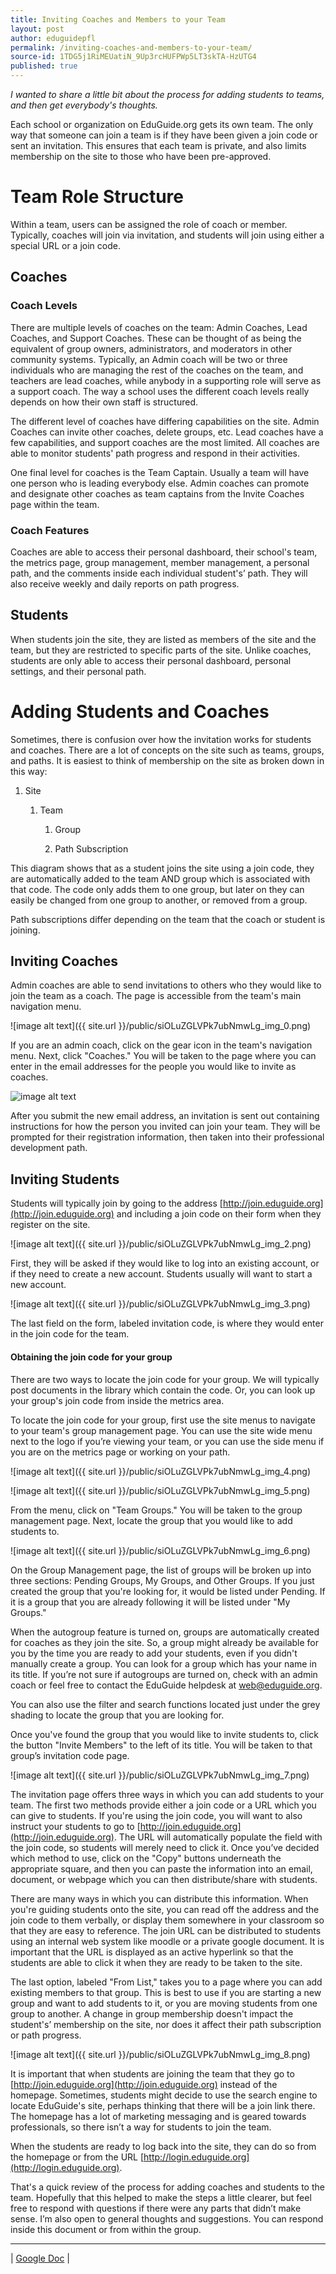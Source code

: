 ```yaml
---
title: Inviting Coaches and Members to your Team
layout: post
author: eduguidepfl
permalink: /inviting-coaches-and-members-to-your-team/
source-id: 1TDG5j1RiMEUatiN_9Up3rcHUFPWp5LT3skTA-HzUTG4
published: true
---
```

*I wanted to share a little bit about the process for adding students to teams, and then get everybody's thoughts.*

Each school or organization on EduGuide.org gets its own team. The only way that someone can join a team is if they have been given a join code or sent an invitation. This ensures that each team is private, and also limits membership on the site to those who have been pre-approved.

# Team Role Structure

Within a team, users can be assigned the role of coach or member. Typically, coaches will join via invitation, and students will join using either a special URL or a join code.

## Coaches

### Coach Levels

There are multiple levels of coaches on the team: Admin Coaches, Lead Coaches, and Support Coaches. These can be thought of as being the equivalent of group owners, administrators, and moderators in other community systems. Typically, an Admin coach will be two or three individuals who are managing the rest of the coaches on the team, and teachers are lead coaches, while anybody in a supporting role will serve as a support coach. The way a school uses the different coach levels really depends on how their own staff is structured.

The different level of coaches have differing capabilities on the site. Admin Coaches can invite other coaches, delete groups, etc. Lead coaches have a few capabilities, and support coaches are the most limited. All coaches are able to monitor students' path progress and respond in their activities.

One final level for coaches is the Team Captain. Usually a team will have one person who is leading everybody else. Admin coaches can promote and designate other coaches as team captains from the Invite Coaches page within the team.

### Coach Features

Coaches are able to access their personal dashboard, their school's team, the metrics page, group management, member management, a personal path, and the comments inside each individual student's’ path. They will also receive weekly and daily reports on path progress.

## Students

When students join the site, they are listed as members of the site and the team, but they are restricted to specific parts of the site. Unlike coaches, students are only able to access their personal dashboard, personal settings, and their personal path.

# Adding Students and Coaches

Sometimes, there is confusion over how the invitation works for students and coaches. There are a lot of concepts on the site such as teams, groups, and paths. It is easiest to think of membership on the site as broken down in this way:

1. Site

    1. Team

        1. Group

        2. Path Subscription

This diagram shows that as a student joins the site using a join code, they are automatically added to the team AND group which is associated with that code. The code only adds them to one group, but later on they can easily be changed from one group to another, or removed from a group.

Path subscriptions differ depending on the team that the coach or student is joining.

## Inviting Coaches

Admin coaches are able to send invitations to others who they would like to join the team as a coach. The page is accessible from the team's main navigation menu.

![image alt text]({{ site.url }}/public/siOLuZGLVPk7ubNmwLg_img_0.png)

If you are an admin coach, click on the gear icon in the team's navigation menu. Next, click "Coaches." You will be taken to the page where you can enter in the email addresses for the people you would like to invite as coaches.

![image alt text](/public/siOLuZGLVPk7ubNmwLg_img_1.png)

After you submit the new email address, an invitation is sent out containing instructions for how the person you invited can join your team. They will be prompted for their registration information, then taken into their professional development path.

## Inviting Students

Students will typically join by going to the address [http://join.eduguide.org](http://join.eduguide.org) and including a join code on their form when they register on the site.

![image alt text]({{ site.url }}/public/siOLuZGLVPk7ubNmwLg_img_2.png)

First, they will be asked if they would like to log into an existing account, or if they need to create a new account. Students usually will want to start a new account.

![image alt text]({{ site.url }}/public/siOLuZGLVPk7ubNmwLg_img_3.png)

The last field on the form, labeled invitation code, is where they would enter in the join code for the team.

#### Obtaining the join code for your group

There are two ways to locate the join code for your group. We will typically post documents in the library which contain the code. Or, you can look up your group's join code from inside the metrics area.

To locate the join code for your group, first use the site menus to navigate to your team's group management page. You can use the site wide menu next to the logo if you’re viewing your team, or you can use the side menu if you are on the metrics page or working on your path.

![image alt text]({{ site.url }}/public/siOLuZGLVPk7ubNmwLg_img_4.png)

![image alt text]({{ site.url }}/public/siOLuZGLVPk7ubNmwLg_img_5.png)

From the menu, click on "Team Groups." You will be taken to the group management page. Next, locate the group that you would like to add students to.

![image alt text]({{ site.url }}/public/siOLuZGLVPk7ubNmwLg_img_6.png)

On the Group Management page, the list of groups will be broken up into three sections: Pending Groups, My Groups, and Other Groups. If you just created the group that you're looking for, it would be listed under Pending. If it is a group that you are already following it will be listed under "My Groups."

When the autogroup feature is turned on, groups are automatically created for coaches as they join the site. So, a group might already be available for you by the time you are ready to add your students, even if you didn't manually create a group. You can look for a group which has your name in its title. If you’re not sure if autogroups are turned on, check with an admin coach or feel free to contact the EduGuide helpdesk at [web@eduguide.org](mailto:web@eduguide.org).

You can also use the filter and search functions located just under the grey shading to locate the group that you are looking for.

Once you've found the group that you would like to invite students to, click the button "Invite Members" to the left of its title. You will be taken to that group’s invitation code page.

![image alt text]({{ site.url }}/public/siOLuZGLVPk7ubNmwLg_img_7.png)

The invitation page offers three ways in which you can add students to your team. The first two methods provide either a join code or a URL which you can give to students. If you're using the join code, you will want to also instruct your students to go to [http://join.eduguide.org](http://join.eduguide.org). The URL will automatically populate the field with the join code, so students will merely need to click it. Once you’ve decided which method to use, click on the "Copy" buttons underneath the appropriate square, and then you can paste the information into an email, document, or webpage which you can then distribute/share with students.

There are many ways in which you can distribute this information. When you're guiding students onto the site, you can read off the address and the join code to them verbally, or display them somewhere in your classroom so that they are easy to reference. The join URL can be distributed to students using an internal web system like moodle or a private google document. It is important that the URL is displayed as an active hyperlink so that the students are able to click it when they are ready to be taken to the site.

The last option, labeled "From List," takes you to a page where you can add existing members to that group. This is best to use if you are starting a new group and want to add students to it, or you are moving students from one group to another. A change in group membership doesn't impact the student's’ membership on the site, nor does it affect their path subscription or path progress.

![image alt text]({{ site.url }}/public/siOLuZGLVPk7ubNmwLg_img_8.png)

It is important that when students are joining the team that they go to [http://join.eduguide.org](http://join.eduguide.org) instead of the homepage. Sometimes, students might decide to use the search engine to locate EduGuide's site, perhaps thinking that there will be a join link there. The homepage has a lot of marketing messaging and is geared towards professionals, so there isn’t a way for students to join the team.

When the students are ready to log back into the site, they can do so from the homepage or from the URL [http://login.eduguide.org](http://login.eduguide.org).

That's a quick review of the process for adding coaches and students to the team. Hopefully that this helped to make the steps a little clearer, but feel free to respond with questions if there were any parts that didn’t make sense. I’m also open to general thoughts and suggestions. You can respond inside this document or from within the group.

* * *


| [Google Doc](https://docs.google.com/document/d/1TDG5j1RiMEUatiN_9Up3rcHUFPWp5LT3skTA-HzUTG4/edit?usp=sharing) | 

